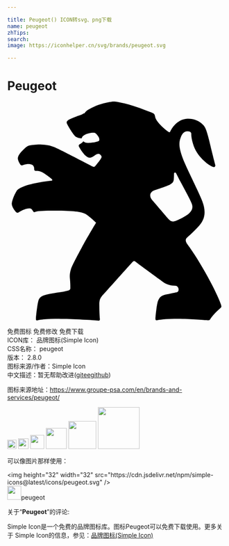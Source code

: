 ```yaml
---

title: Peugeot() ICON转svg、png下载
name: peugeot
zhTips: 
search: 
image: https://iconhelper.cn/svg/brands/peugeot.svg

---
```


# Peugeot  <small style="font-size: 60%;font-weight: 100"></small>

<div id="svg" class="svg-wrap">
<svg role="img" viewBox="0 0 24 24" xmlns="http://www.w3.org/2000/svg"><title>Peugeot icon</title><path d="M23.444 22.188c-.45-1.321-2.252-4.655-3.664-6.547-.3-.42-.18-.631-.03-.751s.691-.601 1.321-1.291c.631-.721.781-1.532.33-2.703S19.51 6.962 19.21 6.061c-.36-1.051-.39-1.532-.18-2.102.24-.691.601-.721.901-.691.15 0 .27.15.27.24 0 .3.03.661.3 1.442.481 1.231 1.652 2.042 2.042 2.192.27.12.3-.09.3-.18-.03-.09-.42-1.622-.691-2.763-.3-1.201-.45-1.472-.721-1.712-.42-.42-1.081-.631-1.652-.601-1.231.06-1.802 1.231-1.862 1.351-.06.09-.09.18-.21.09-.36-.24-1.381-1.111-1.472-1.652-.06-.33-.12-.36-.42-.481C14.584.713 13.503.293 12.301.083c-.481-.09-.511-.12-1.051-.03-.961.18-1.532.39-2.252.781-.39.21-.45.36-.511.45-.12 0-.21.09-.33.15-.24.09-1.111.39-1.412.571-.18.12-.3.21-.18.45.18.36.661 1.141.901 1.351.12.12.481.21.541.21.09.03.15.03.18-.03s.03-.15.21-.27c.24-.18.661-.27.901-.3.18 0 .3-.03.39.06.09.06.3.3.39.511.06.24.03.3-.09.36s-.511.15-.961.18c-.45.03-.571-.09-.601-.12-.03-.03-.09-.06-.12 0-.06.09-.18.18-.36.27-.09.06-.15.15-.06.3.27.481.661 1.021.991 1.141.27.09.42 0 .721-.21.272-.208.452-.208.542-.148.09.06.24.21.21.33-.06.241-.57.812-.66.932-.09.12-.18.18-.33.09-.241-.12-3.755-1.952-4.235-2.132-.511-.21-.841-.24-1.351-.27-.42-.03-.961.03-1.291.09-.24.06-.39.15-.631.39-.33.3-.661.661-.691.991-.03.24.24.691.27.721.03.03.06.09.21.09.15-.03.481-.21.901-.12.39.06.42.36.42.601 0 .03.06.12.15.12.15 0 .39 0 .661.12.33.15.991.661 1.111.781.09.09.09.18-.09.18-.841.06-2.132.33-2.703.511-.42.15-.901.33-1.081.631-.21.33-.45.901-.511 1.291-.06.39.36.871.45.991.09.06.12.12.27.06.21-.12.691-.42 1.171-.45.3-.03.39.24.481.36.06.09.15.03.39-.03.45-.12 3.003-.09 3.904-.03.42.03.991.09 1.412.3.42.24 1.171.961 1.171.961s-1.021 1.682-1.562 2.703c-.511.931-.871 1.622-1.051 2.012-.18.36-.3.901-.27 1.291.06.601.06.901.06 1.171 0 .24-.24.27-.541.33-.45.12-1.321.18-2.012.36-.631.15-.871.3-.991.811-.09.39-.21 1.351-.24 1.802 0 .18 0 .27.21.21.12-.03.511-.09.991-.12.601-.06 1.231-.03 1.742-.03.931 0 3.634.15 3.814.18.24.03.27 0 .27-.18-.03-.21-.06-.901-.06-1.291 0-.42-.06-.811.3-1.231.36-.39 3.123-3.484 3.273-3.634.12-.12.21-.27.42-.09.21.18 2.493 1.832 2.943 2.162s.901.45 1.412.45c.39 0 .481.661.15.721-.33.06-.841.18-1.171.24-.541.12-.691.3-.871.661-.15.3-.3 1.802-.3 1.952 0 .09 0 .24.15.21.661-.12 1.712-.18 2.853-.15 1.291.03 2.553.15 2.733.15.18 0 .21 0 .3-.15.15-.27.661-.811 1.081-1.171.153-.12.153-.18.063-.45zm-4.985-9.1c-.33.12-.541 0-.691-.15-.15-.15-1.472-1.712-1.892-2.192-.21-.24-.36-.781.27-1.021.511-.18 1.472-.481 1.712-.631.27-.15.39-.27.42-.541.03-.27.03-.571.03-.661 0-.09.12-.18.21-.06.06.09.27.541.571 1.081.42.781.961 1.772 1.141 2.222.18.42.09.721-.18 1.021-.33.392-1.351.842-1.591.932z"/></svg>
</div>
<detail full-name='peugeot'></detail>

<div class="detail-page">
<p>
<span><span class="badge-success badge">免费图标</span> <span class="badge-success badge">免费修改</span>  <span class="badge-success badge">免费下载</span> </span>
<br/>
<span>
ICON库：
<span class="badge-secondary badge">品牌图标(Simple Icon)</span> 
</span>
<br/>
<span>
CSS名称：
<span class="badge-secondary badge">peugeot</span> 
</span>

<br/>
<span>
版本：
<span class="badge-secondary badge">2.8.0</span> 
</span>
<br/>
<span>图标来源/作者：<span class="badge-light badge">Simple Icon</span></span> 
<br/>
<span class="zh-detail">中文描述：暂无<span class="help-link"><span>帮助改进</span>(<a href="https://gitee.com/liuwave/icon-helper/edit/master/json/brands/peugeot.json" target="_blank" rel="noopener noreferrer">gitee</a><a href="https://github.com/liuwave/icon-helper/edit/master/json/brands/peugeot.json" target="_blank" rel="noopener noreferrer">github</a></span>)</span><br/>
</p>
</div><div class="description description alert alert-light"><p>图标来源地址：<a href="https://www.groupe-psa.com/en/brands-and-services/peugeot/" target="_blank" rel="noopener noreferrer">https://www.groupe-psa.com/en/brands-and-services/peugeot/</a></p></div>
<div class="alert alert-dark">
<img height="21" width="21" src="https://cdn.jsdelivr.net/npm/simple-icons@latest/icons/peugeot.svg" />
<img height="24" width="24" src="https://cdn.jsdelivr.net/npm/simple-icons@latest/icons/peugeot.svg" />
<img height="32" width="32" src="https://cdn.jsdelivr.net/npm/simple-icons@latest/icons/peugeot.svg" />
<img height="48" width="48" src="https://cdn.jsdelivr.net/npm/simple-icons@latest/icons/peugeot.svg" />
<img height="64" width="64" src="https://cdn.jsdelivr.net/npm/simple-icons@latest/icons/peugeot.svg" />
<img height="96" width="96" src="https://cdn.jsdelivr.net/npm/simple-icons@latest/icons/peugeot.svg" />

</div>
<div>
  <p>可以像图片那样使用：    
  </p>
  <div class="alert alert-primary" style="font-size: 14px">
    &lt;img height="32" width="32" src="https://cdn.jsdelivr.net/npm/simple-icons@latest/icons/peugeot.svg" /&gt;
    <copy-btn content='<img height="32" width="32" src="https://cdn.jsdelivr.net/npm/simple-icons@latest/icons/peugeot.svg" />'></copy-btn>
  </div>
  <div class="alert alert-secondary">
    <img height="32" width="32" src="https://cdn.jsdelivr.net/npm/simple-icons@latest/icons/peugeot.svg" />peugeot
    <copy-btn content="peugeot" btn-title="复制图标名称"></copy-btn>
  </div>
</div>
<div class="icon-detail__container">
<p>关于“<b>Peugeot</b>”的评论:</p>
</div>
<Vssue title="关于“Peugeot”的评论" />
<div><p>Simple Icon是一个免费的品牌图标库。图标Peugeot可以免费下载使用。更多关于  Simple Icon的信息，参见：<a target="_blank" href="https://iconhelper.cn/brands.html">品牌图标(Simple Icon)</a>
</p></div>
